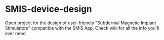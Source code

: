 # SMIS-device-design
Open project for the design of user-friendly "Subdermal Magnetic Implant Stimulators" compatible with the SMIS App.
Check wiki for all the info you'll ever need
